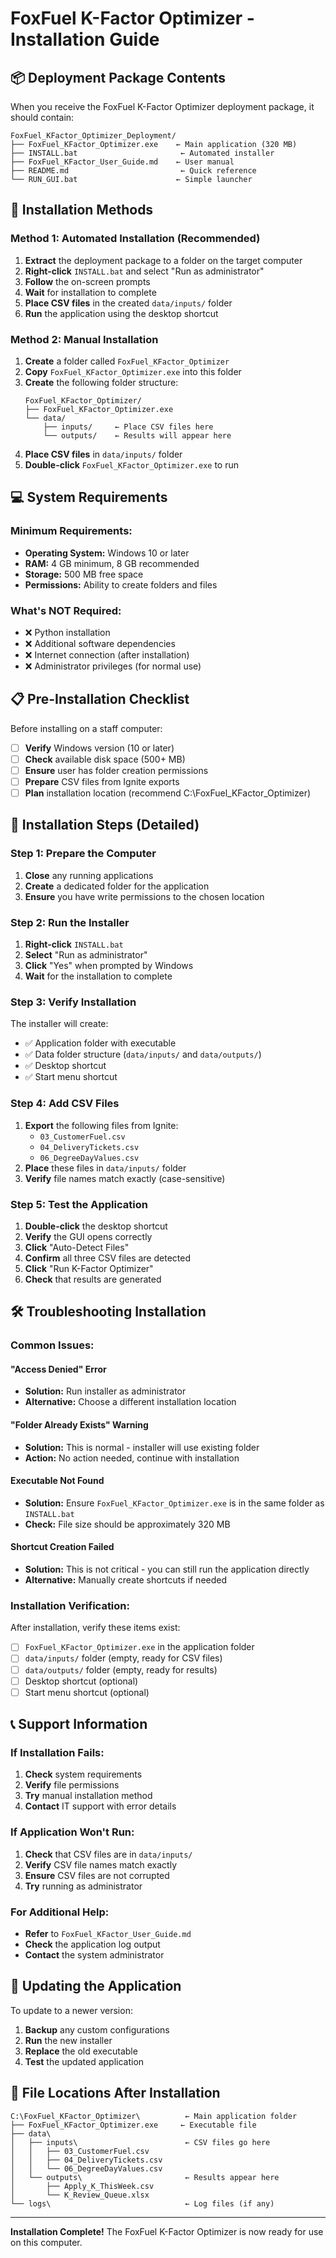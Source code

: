 # FoxFuel K-Factor Optimizer - Installation Guide

## 📦 **Deployment Package Contents**

When you receive the FoxFuel K-Factor Optimizer deployment package, it should contain:

```
FoxFuel_KFactor_Optimizer_Deployment/
├── FoxFuel_KFactor_Optimizer.exe    ← Main application (320 MB)
├── INSTALL.bat                       ← Automated installer
├── FoxFuel_KFactor_User_Guide.md    ← User manual
├── README.md                         ← Quick reference
└── RUN_GUI.bat                      ← Simple launcher
```

## 🚀 **Installation Methods**

### **Method 1: Automated Installation (Recommended)**

1. **Extract** the deployment package to a folder on the target computer
2. **Right-click** `INSTALL.bat` and select "Run as administrator"
3. **Follow** the on-screen prompts
4. **Wait** for installation to complete
5. **Place CSV files** in the created `data/inputs/` folder
6. **Run** the application using the desktop shortcut

### **Method 2: Manual Installation**

1. **Create** a folder called `FoxFuel_KFactor_Optimizer`
2. **Copy** `FoxFuel_KFactor_Optimizer.exe` into this folder
3. **Create** the following folder structure:
   ```
   FoxFuel_KFactor_Optimizer/
   ├── FoxFuel_KFactor_Optimizer.exe
   └── data/
       ├── inputs/     ← Place CSV files here
       └── outputs/    ← Results will appear here
   ```
4. **Place CSV files** in `data/inputs/` folder
5. **Double-click** `FoxFuel_KFactor_Optimizer.exe` to run

## 💻 **System Requirements**

### **Minimum Requirements:**
- **Operating System:** Windows 10 or later
- **RAM:** 4 GB minimum, 8 GB recommended
- **Storage:** 500 MB free space
- **Permissions:** Ability to create folders and files

### **What's NOT Required:**
- ❌ Python installation
- ❌ Additional software dependencies
- ❌ Internet connection (after installation)
- ❌ Administrator privileges (for normal use)

## 📋 **Pre-Installation Checklist**

Before installing on a staff computer:

- [ ] **Verify** Windows version (10 or later)
- [ ] **Check** available disk space (500+ MB)
- [ ] **Ensure** user has folder creation permissions
- [ ] **Prepare** CSV files from Ignite exports
- [ ] **Plan** installation location (recommend C:\FoxFuel_KFactor_Optimizer\)

## 🔧 **Installation Steps (Detailed)**

### **Step 1: Prepare the Computer**
1. **Close** any running applications
2. **Create** a dedicated folder for the application
3. **Ensure** you have write permissions to the chosen location

### **Step 2: Run the Installer**
1. **Right-click** `INSTALL.bat`
2. **Select** "Run as administrator"
3. **Click** "Yes" when prompted by Windows
4. **Wait** for the installation to complete

### **Step 3: Verify Installation**
The installer will create:
- ✅ Application folder with executable
- ✅ Data folder structure (`data/inputs/` and `data/outputs/`)
- ✅ Desktop shortcut
- ✅ Start menu shortcut

### **Step 4: Add CSV Files**
1. **Export** the following files from Ignite:
   - `03_CustomerFuel.csv`
   - `04_DeliveryTickets.csv`
   - `06_DegreeDayValues.csv`
2. **Place** these files in `data/inputs/` folder
3. **Verify** file names match exactly (case-sensitive)

### **Step 5: Test the Application**
1. **Double-click** the desktop shortcut
2. **Verify** the GUI opens correctly
3. **Click** "Auto-Detect Files"
4. **Confirm** all three CSV files are detected
5. **Click** "Run K-Factor Optimizer"
6. **Check** that results are generated

## 🛠️ **Troubleshooting Installation**

### **Common Issues:**

#### **"Access Denied" Error**
- **Solution:** Run installer as administrator
- **Alternative:** Choose a different installation location

#### **"Folder Already Exists" Warning**
- **Solution:** This is normal - installer will use existing folder
- **Action:** No action needed, continue with installation

#### **Executable Not Found**
- **Solution:** Ensure `FoxFuel_KFactor_Optimizer.exe` is in the same folder as `INSTALL.bat`
- **Check:** File size should be approximately 320 MB

#### **Shortcut Creation Failed**
- **Solution:** This is not critical - you can still run the application directly
- **Alternative:** Manually create shortcuts if needed

### **Installation Verification:**

After installation, verify these items exist:
- [ ] `FoxFuel_KFactor_Optimizer.exe` in the application folder
- [ ] `data/inputs/` folder (empty, ready for CSV files)
- [ ] `data/outputs/` folder (empty, ready for results)
- [ ] Desktop shortcut (optional)
- [ ] Start menu shortcut (optional)

## 📞 **Support Information**

### **If Installation Fails:**
1. **Check** system requirements
2. **Verify** file permissions
3. **Try** manual installation method
4. **Contact** IT support with error details

### **If Application Won't Run:**
1. **Check** that CSV files are in `data/inputs/`
2. **Verify** CSV file names match exactly
3. **Ensure** CSV files are not corrupted
4. **Try** running as administrator

### **For Additional Help:**
- **Refer** to `FoxFuel_KFactor_User_Guide.md`
- **Check** the application log output
- **Contact** the system administrator

## 🔄 **Updating the Application**

To update to a newer version:
1. **Backup** any custom configurations
2. **Run** the new installer
3. **Replace** the old executable
4. **Test** the updated application

## 📁 **File Locations After Installation**

```
C:\FoxFuel_KFactor_Optimizer\          ← Main application folder
├── FoxFuel_KFactor_Optimizer.exe     ← Executable file
├── data\
│   ├── inputs\                        ← CSV files go here
│   │   ├── 03_CustomerFuel.csv
│   │   ├── 04_DeliveryTickets.csv
│   │   └── 06_DegreeDayValues.csv
│   └── outputs\                       ← Results appear here
│       ├── Apply_K_ThisWeek.csv
│       └── K_Review_Queue.xlsx
└── logs\                              ← Log files (if any)
```

---

**Installation Complete!** The FoxFuel K-Factor Optimizer is now ready for use on this computer.
